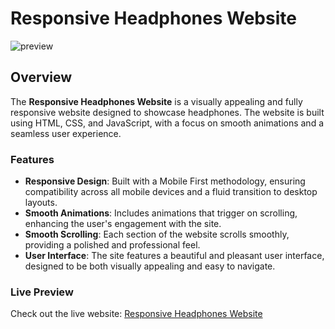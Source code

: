 # **Responsive Headphones Website**

![preview](https://github.com/user-attachments/assets/4892673c-2abb-4a65-b2eb-387b049198ef)

## **Overview**
The **Responsive Headphones Website** is a visually appealing and fully responsive website designed to showcase headphones. The website is built using HTML, CSS, and JavaScript, with a focus on smooth animations and a seamless user experience.

### **Features**
- **Responsive Design**: Built with a Mobile First methodology, ensuring compatibility across all mobile devices and a fluid transition to desktop layouts.
- **Smooth Animations**: Includes animations that trigger on scrolling, enhancing the user's engagement with the site.
- **Smooth Scrolling**: Each section of the website scrolls smoothly, providing a polished and professional feel.
- **User Interface**: The site features a beautiful and pleasant user interface, designed to be both visually appealing and easy to navigate.

### **Live Preview**
Check out the live website: [Responsive Headphones Website](https://responsive-headphones-elzoz.netlify.app/)
